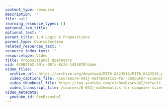 ```yaml
---
content_type: resource
description: ''
file: null
learning_resource_types: []
optional_tab_title: ''
optional_text: ''
parent_title: 1.4 Logic & Propositions
parent_type: CourseSection
related_resources_text: ''
resource_index_text: ''
resourcetype: Video
title: Propositional Operators
uid: 439627b2-591c-00fa-8c2d-1454870fdabe
video_files:
  archive_url: https://archive.org/download/MIT6.042JS15/MIT6_042JS15_props_and_ops_ipod.mp4
  video_captions_file: /courses/6-042j-mathematics-for-computer-science-spring-2015/dd556a85e697545496f7a2cce9f4cf14_0exBzsexUoI.vtt
  video_thumbnail_file: https://img.youtube.com/vi/0exBzsexUoI/default.jpg
  video_transcript_file: /courses/6-042j-mathematics-for-computer-science-spring-2015/f8427f77cbf0f97f7747479bc73843bb_0exBzsexUoI.pdf
video_metadata:
  youtube_id: 0exBzsexUoI
---
```

